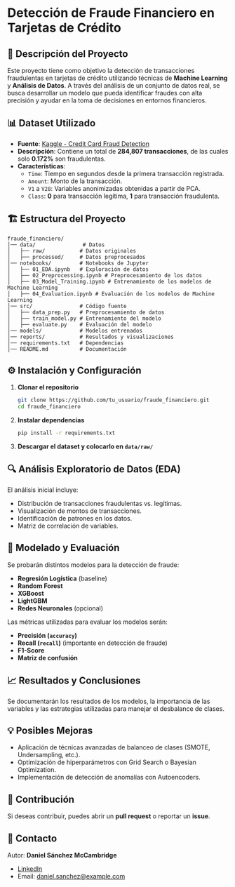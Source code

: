 ﻿# Detección de Fraude Financiero en Tarjetas de Crédito

## 📄 Descripción del Proyecto
Este proyecto tiene como objetivo la detección de transacciones fraudulentas en tarjetas de crédito utilizando técnicas de **Machine Learning** y **Análisis de Datos**. A través del análisis de un conjunto de datos real, se busca desarrollar un modelo que pueda identificar fraudes con alta precisión y ayudar en la toma de decisiones en entornos financieros.

## 📊 Dataset Utilizado
- **Fuente**: [Kaggle - Credit Card Fraud Detection](https://www.kaggle.com/mlg-ulb/creditcardfraud)
- **Descripción**: Contiene un total de **284,807 transacciones**, de las cuales solo **0.172%** son fraudulentas.
- **Características**:
  - `Time`: Tiempo en segundos desde la primera transacción registrada.
  - `Amount`: Monto de la transacción.
  - `V1` a `V28`: Variables anonimizadas obtenidas a partir de PCA.
  - `Class`: **0** para transacción legítima, **1** para transacción fraudulenta.

## 🏗️ Estructura del Proyecto
```
fraude_financiero/
│── data/               # Datos
│   ├── raw/           # Datos originales
│   ├── processed/     # Datos preprocesados
│── notebooks/         # Notebooks de Jupyter
│   ├── 01_EDA.ipynb   # Exploración de datos
│   ├── 02_Preprocessing.ipynb # Preprocesamiento de los datos
│   ├── 03_Model_Training.ipynb # Entrenamiento de los modelos de Machine Learning
│   ├── 04_Evaluation.ipynb # Evaluación de los modelos de Machine Learning
│── src/               # Código fuente
│   ├── data_prep.py   # Preprocesamiento de datos
│   ├── train_model.py # Entrenamiento del modelo
│   ├── evaluate.py    # Evaluación del modelo
│── models/            # Modelos entrenados
│── reports/           # Resultados y visualizaciones
│── requirements.txt   # Dependencias
│── README.md          # Documentación
```

## ⚙️ Instalación y Configuración
1. **Clonar el repositorio**
   ```bash
   git clone https://github.com/tu_usuario/fraude_financiero.git
   cd fraude_financiero
   ```
2. **Instalar dependencias**
   ```bash
   pip install -r requirements.txt
   ```
3. **Descargar el dataset y colocarlo en `data/raw/`**

## 🔍 Análisis Exploratorio de Datos (EDA)
El análisis inicial incluye:
- Distribución de transacciones fraudulentas vs. legítimas.
- Visualización de montos de transacciones.
- Identificación de patrones en los datos.
- Matriz de correlación de variables.

## 🤖 Modelado y Evaluación
Se probarán distintos modelos para la detección de fraude:
- **Regresión Logística** (baseline)
- **Random Forest**
- **XGBoost**
- **LightGBM**
- **Redes Neuronales** (opcional)

Las métricas utilizadas para evaluar los modelos serán:
- **Precisión (`accuracy`)**
- **Recall (`recall`)** (importante en detección de fraude)
- **F1-Score**
- **Matriz de confusión**

## 📈 Resultados y Conclusiones
Se documentarán los resultados de los modelos, la importancia de las variables y las estrategias utilizadas para manejar el desbalance de clases.

## 💡 Posibles Mejoras
- Aplicación de técnicas avanzadas de balanceo de clases (SMOTE, Undersampling, etc.).
- Optimización de hiperparámetros con Grid Search o Bayesian Optimization.
- Implementación de detección de anomalías con Autoencoders.

## 📌 Contribución
Si deseas contribuir, puedes abrir un **pull request** o reportar un **issue**. 

## 📧 Contacto
Autor: **Daniel Sánchez McCambridge**
- [LinkedIn](https://www.linkedin.com/in/daniel-sanchez)
- Email: daniel.sanchez@example.com


